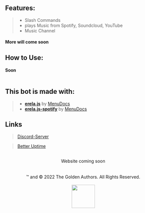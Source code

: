 ## Features:
> - Slash Commands
> - plays Music from Spotify, Soundcloud, YouTube
> - Music Channel
#### More will come soon

## How to Use:

#### Soon

```Shell

```

## This bot is made with:
> - [**erela.js**](https://github.com/MenuDocs/erela.js) by [MenuDocs](https://github.com/MenuDocs)
> - [**erela.js-spotify**](https://github.com/MenuDocs/erela.js-spotify) by [MenuDocs](https://github.com/MenuDocs)

## Links
><a href="https://discord.gg/PX28nyVgdP">Discord-Server</a>

><a href="https://status.spasten.studio">Better Uptime</a>

<br/>
  <div align="center">
    Website coming soon
    </div>
<br/>
<br/>
  <div align="center">
    ™ and © 2022 The Golden Authors. All Rights Reserved.
    </div>
  <div align="center">
  <br/>
  <img style="width: 75px;" src="https://cds.spasten.studio/static/spasten_studio_black.svg">
    </div>
